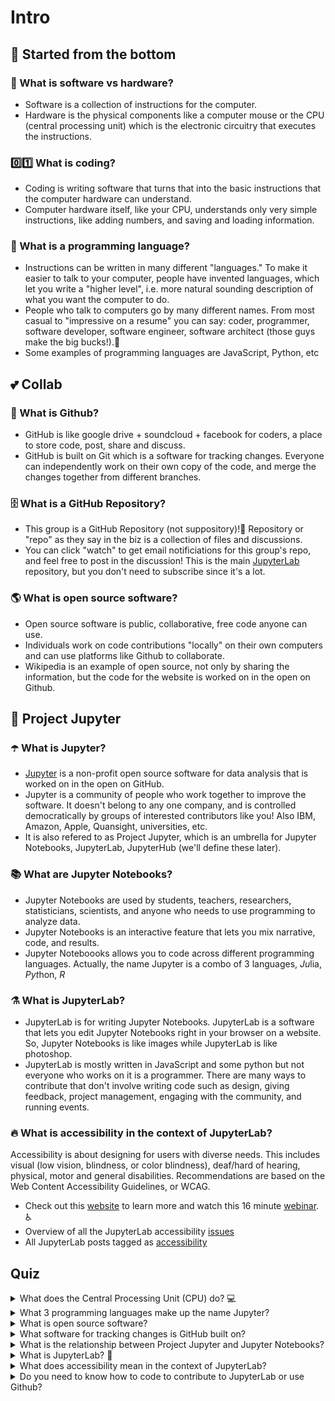 # Intro

## 🎵 Started from the bottom

### 👶 What is software vs hardware?
* Software is a collection of instructions for the computer. 
* Hardware is the physical components like a computer mouse or the CPU (central processing unit) which is the electronic circuitry that executes the instructions.

### 0️⃣1️⃣ What is coding?
* Coding is writing software that turns that into the basic instructions that the computer hardware can understand.
* Computer hardware itself, like your CPU, understands only very simple instructions, like adding numbers, and saving and loading information.

### 👄 What is a programming language?
* Instructions can be written in many different "languages." To make it easier to talk to your computer, people have invented languages, which let you write a "higher level", i.e. more natural sounding description of what you want the computer to do.
* People who talk to computers go by many different names. From most casual to "impressive on a resume" you can say: coder, programmer, software developer, software engineer, software architect (those guys make the big bucks!).🤑  
* Some examples of programming languages are JavaScript, Python, etc

## 💕 Collab

### 🌳 What is Github?
* GitHub is like google drive + soundcloud + facebook for coders, a place to store code, post, share and discuss. 
* GitHub is built on Git which is a software for tracking changes. Everyone can independently work on their own copy of the code, and merge the changes together from different branches.

### 🗄 What is a GitHub Repository?
* This group is a GitHub Repository (not suppository)!💩 Repository or "repo" as they say in the biz is a collection of files and discussions. 
* You can click "watch" to get email notificiations for this group's repo, and feel free to post in the discussion! This is the main [JupyterLab](https://github.com/jupyterlab/jupyterlab) repository, but you don't need to subscribe since it's a lot. 

### 🌎 What is open source software?
* Open source software is public, collaborative, free code anyone can use. 
* Individuals work on code contributions "locally" on their own computers and can use platforms like Github to collaborate.
* Wikipedia is an example of open source, not only by sharing the information, but the code for the website is worked on in the open on Github.

## 🚀 Project Jupyter 

### ☂️ What is Jupyter?
* [Jupyter](https://jupyter.org/) is a non-profit open source software for data analysis that is worked on in the open on GitHub.
* Jupyter is a community of people who work together to improve the software. It doesn't belong to any one company, and is controlled democratically by groups of interested contributors like you! Also IBM, Amazon, Apple, Quansight, universities, etc.
* It is also refered to as Project Jupyter, which is an umbrella for Jupyter Notebooks, JupyterLab, JupyterHub (we'll define these later).

### 📚 What are Jupyter Notebooks?
* Jupyter Notebooks are used by students, teachers, researchers, statisticians, scientists, and anyone who needs to use programming to analyze data.
* Jupyter Notebooks is an interactive feature that lets you mix narrative, code, and results.
* Jupyter Noteboooks allows you to code across different programming languages. Actually, the name Jupyter is a combo of 3 languages, *Ju*lia, *Pyt*hon, *R*

### ⚗ What is JupyterLab?
* JupyterLab is for writing Jupyter Notebooks. JupyterLab is a software that lets you edit Jupyter Notebooks right in your browser on a website. So, Jupyter Notebooks is like images while JupyterLab is like photoshop.
* JupyterLab is mostly written in JavaScript and some python but not everyone who works on it is a programmer. There are many ways to contribute that don't involve writing code such as design, giving feedback, project management, engaging with the community, and running events. 

### 🔥 What is accessibility in the context of JupyterLab?

Accessibility is about designing for users with diverse needs. This includes visual (low vision, blindness, or color blindness), deaf/hard of hearing, physical, motor and general disabilities. Recommendations are based on the Web Content Accessibility Guidelines, or WCAG.  
* Check out this [website](https://www.a11yproject.com/) to learn more and watch this 16 minute [webinar](https://mawconsultingllc.com/webinars/webinar-intro-to-accessibility/). ♿️
* Overview of all the JupyterLab accessibility [issues](https://github.com/jupyterlab/jupyterlab/issues/9399)
* All JupyterLab posts tagged as [accessibility](https://github.com/jupyterlab/jupyterlab/issues?q=is%3Aopen+is%3Aissue+label%3Atag%3AAccessibility)

## Quiz

<details>
  <summary>What does the Central Processing Unit (CPU) do? 💻</summary>
  CPU is the electronic circuitry of computer hardware that executes software instructions.
</details>

<details>
  <summary>  What 3 programming languages make up the name Jupyter? </summary>
  <details>
    <summary> Hint: Ju- Pyt- R </summary>
    Julia, Python, R
  </details>
</details>

<details>
  <summary>What is open source software?</summary>
  Public, collaborative, free code anyone can use
</details>

<details>
  <summary>What software for tracking changes is GitHub built on? </summary>
  Git
</details>

<details>
  <summary>What is the relationship between Project Jupyter and Jupyter Notebooks? </summary>
  Jupyter is the umbrella project, and Jupyter Notebooks is a feature used for data analysis, with an interactive notebook mixing narrative, code, and results. 
</details>

<details>
  <summary>What is JupyterLab? 🚀 </summary>
  JupyterLab edits the code for Jupyter Notebooks right in your web browser.
</details>

<details>
  <summary>What does accessibility mean in the context of JupyterLab?</summary>
Designing for users with disabilities. Also welcoming and supporting newcomers who may not feel like they fit in to work on an open source project. 
</details>

<details>
  <summary>Do you need to know how to code to contribute to JupyterLab or use Github? </summary>
  No 😜
</details>
